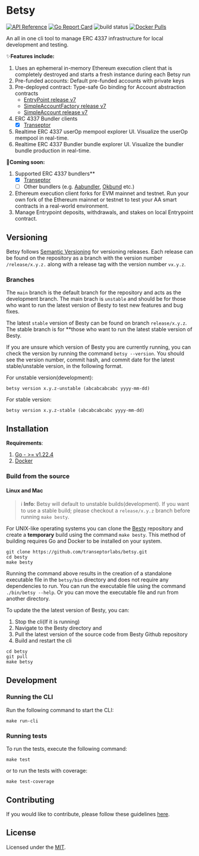 # Betsy

[![API Reference](
https://pkg.go.dev/badge/github.com/transeptorlabs/betsy
)](https://pkg.go.dev/github.com/transeptorlabs/betsy)
[![Go Report Card](https://goreportcard.com/badge/github.com/transeptorlabs/betsy)](https://goreportcard.com/report/github.com/transeptorlabs/betsy)
![build status](https://github.com/transeptorlabs/betsy/actions/workflows/build.yml/badge.svg?branch=main)
[![Docker Pulls](https://img.shields.io/docker/pulls/transeptorlabs/betsy)](https://img.shields.io/docker/pulls/transeptorlabs/betsy)


An all in one cli tool to manage ERC 4337 infrastructure for local development and testing. 

✨**Features include:**
1. Uses an ephemeral in-memory Ethereum execution client that is completely destroyed and starts a fresh instance during each Betsy run
2. Pre-funded accounts: Default pre-funded accounts with private keys
3. Pre-deployed contract: Type-safe Go binding for Account abstraction contracts
   - [EntryPoint release v7](https://github.com/eth-infinitism/account-abstraction/blob/releases/v0.7/contracts/core/EntryPoint.sol)
   - [SimpleAccountFactory release v7](https://github.com/eth-infinitism/account-abstraction/blob/releases/v0.7/contracts/samples/SimpleAccountFactory.sol)
   - [SimpleAccount release v7](https://github.com/eth-infinitism/account-abstraction/blob/releases/v0.7/contracts/samples/SimpleAccount.sol)
4. ERC 4337 Bundler clients
    -  [x] [Transeptor](https://github.com/transeptorlabs/transeptor-bundler)
5. Realtime ERC 4337 userOp mempool explorer UI. Visualize the userOp mempool in real-time.
6. Realtime ERC 4337 Bundler bundle explorer UI. Visualize the bundler bundle production in real-time.

🚧**Coming soon:**
1. Supported ERC 4337 bundlers**
   - [x] [Transeptor](https://github.com/transeptorlabs/transeptor-bundler)
   - [ ] Other bundlers (e.g. [Aabundler](https://github.com/eth-infinitism/bundler), [Okbund](https://github.com/okx/okbund) etc.)
2. Ethereum execution client forks for EVM mainnet and testnet. Run your own fork of the Ethereum mainnet or testnet to test your AA smart contracts in a real-world environment.
3. Manage Entrypoint deposits, withdrawals, and stakes on local Entrypoint contract.

## Versioning

Betsy follows [Semantic Versioning](https://semver.org/) for versioning releases. Each release can be found on the repository as a branch with the version number `/release/x.y.z.` along with a release tag with the version number `vx.y.z`.

### Branches

The `main` branch is the default branch for the repository and acts as the development branch. The main brach is `unstable` and should be for those who want to run the latest version of Besty to test new features and bug fixes.

The latest `stable` version of Besty can be found on branch `release/x.y.z`. The stable branch is for **those who want to run the latest stable version of Besty.

If you are unsure which version of Besty you are currently running, you can check the version by running the command `betsy --version`. You should see the version number, commit hash, and commit date for the latest stable/unstable version, in the following format.

For unstable version(development):
```shell    
betsy version x.y.z-unstable (abcabcabcabc yyyy-mm-dd)
```

For stable version:
```shell
betsy version x.y.z-stable (abcabcabcabc yyyy-mm-dd)
```

## Installation

**Requirements**:
1. [Go - >= v1.22.4](https://go.dev/doc/install)
2. [Docker](https://docs.docker.com/engine/install)

### Build from the source

#### Linux and Mac

> ℹ️ **Info**: Betsy will default to unstable builds(development). If you want to use a stable build; please checkout a `release/x.y.z` branch before running `make besty`.


For UNIX-like operating systems you can clone the [Besty](https://github.com/transeptorlabs/betsy) repository and create a **temporary** build using the command `make besty`. This method of building requires Go and Docker to be installed on your system.

```shell
git clone https://github.com/transeptorlabs/betsy.git
cd besty
make besty
```

Running the command above results in the creation of a standalone executable file in the `betsy/bin` directory and does not require any dependencies to run. You can run the executable file using the command `./bin/betsy --help`. Or you can move the executable file and run from another directory.

To update the the latest version of Besty, you can:
1. Stop the cli(If it is running)
2. Navigate to the Besty directory and 
3. Pull the latest version of the source code from Besty Github repository 
4. Build and restart the cli

```shell
cd betsy
git pull
make betsy
```

##  Development

### Running the CLI

Run the following command to start the CLI:
```shell
make run-cli
```

### Running tests

To run the tests, execute the following command:
```shell
make test
```

or to run the tests with coverage:
```shell
make test-coverage
```

##  Contributing

If you would like to contribute, please follow these guidelines [here](https://github.com/transeptorlabs/betsy/blob/main/CONTRIBUTING.md).

## License

Licensed under the [MIT](https://github.com/transeptorlabs/betsy/blob/main/LICENSE).
